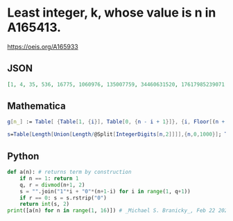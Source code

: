 # Least integer, k, whose value is n in A165413\.
https://oeis.org/A165933
## JSON
```JSON
[1, 4, 35, 536, 16775, 1060976, 135007759, 34460631520, 17617985239071, 18027600169142208, 36907002795598798911, 151143401509104346210176, 1238053384151947477501575295, 20283338091738780737237428502272, 664629209970464486086782992577855743]
```
## Mathematica
```Mathematica
g[n_] := Table[ {Table[1, {i}], Table[0, {n - i + 1}]}, {i, Floor[(n + If[ OddQ@n, 1, 0])/2]}]; f[n_] := FromDigits[ If[ OddQ@n, Flatten@ Most@ Flatten[ g@n, 1], Flatten@ g@n], 2]; Array[f, 14]
```
```Mathematica
s=Table[Length[Union[Length/@Split[IntegerDigits[n,2]]]],{n,0,1000}]; Table[Position[s,k][[1,1]]-1,{k,Union[s]}] (* _Gus Wiseman_, Feb 21 2022 *)
```
## Python
```Python
def a(n): # returns term by construction
    if n == 1: return 1
    q, r = divmod(n+1, 2)
    s = "".join("1"*i + "0"*(n+1-i) for i in range(1, q+1))
    if r == 0: s = s.rstrip("0")
    return int(s, 2)
print([a(n) for n in range(1, 16)]) # _Michael S. Branicky_, Feb 22 2022
```
